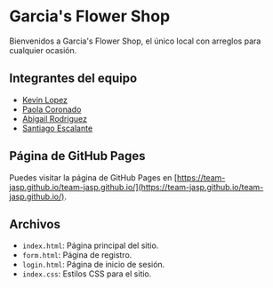 # Garcia's Flower Shop

Bienvenidos a Garcia's Flower Shop, el único local con arreglos para cualquier ocasión.

## Integrantes del equipo

- [Kevin Lopez](https://www.github.com/joshua085)
- [Paola Coronado](https://www.github.com/Alessandra-77)
- [Abigail Rodriguez](https://www.github.com/Abigail-260224)
- [Santiago Escalante](https://www.github.com/Sneider000)

## Página de GitHub Pages

Puedes visitar la página de GitHub Pages en [https://team-jasp.github.io/team-jasp.github.io/](https://team-jasp.github.io/team-jasp.github.io/).

## Archivos

- `index.html`: Página principal del sitio.
- `form.html`: Página de registro.
- `login.html`: Página de inicio de sesión.
- `index.css`: Estilos CSS para el sitio.